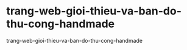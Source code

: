 # trang-web-gioi-thieu-va-ban-do-thu-cong-handmade
trang-web-gioi-thieu-va-ban-do-thu-cong-handmade
